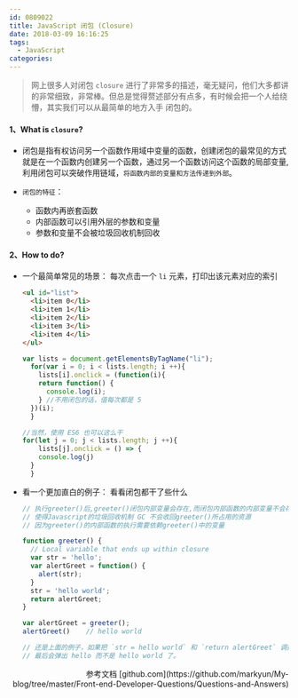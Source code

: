 ```yaml
---
id: 0809022
title: JavaScript 闭包 (Closure)
date: 2018-03-09 16:16:25
tags:
  - JavaScript
categories:
---
```


> 网上很多人对闭包 `closure` 进行了非常多的描述，毫无疑问，他们大多都讲的非常细致，非常棒。但总是觉得赘述部分有点多，有时候会把一个人给绕懵，其实我们可以从最简单的地方入手 闭包的。

#### <a>1、What is `closure`?</a>

- 闭包是指有权访问另一个函数作用域中变量的函数，创建闭包的最常见的方式就是在一个函数内创建另一个函数，通过另一个函数访问这个函数的局部变量,利用闭包可以突破作用链域，`将函数内部的变量和方法传递到外部`。

- `闭包的特征`：
  - 函数内再嵌套函数
  - 内部函数可以引用外层的参数和变量
  - 参数和变量不会被垃圾回收机制回收

#### <a>2、How to do?</a>

- 一个最简单常见的场景：
  每次点击一个 `li` 元素，打印出该元素对应的索引
  ```html
  <ul id="list">
    <li>item 0</li>
    <li>item 1</li>
    <li>item 2</li>
    <li>item 3</li>
    <li>item 4</li>
  </ul>
  ```
  ```js
  var lists = document.getElementsByTagName("li");
 	for(var i = 0; i < lists.length; i ++){
 	  lists[i].onclick = (function(i){
      return function() {
        console.log(i);
      } //不用闭包的话，值每次都是 5
    })(i);
 	}

  //当然，使用 ES6 也可以这么干
  for(let j = 0; j < lists.length; j ++){
 	  lists[j].onclick = () => {
      console.log(j)
    }
 	}
  ```

- 看一个更加直白的例子：
  看看闭包都干了些什么
  ```js
  // 执行greeter()后,greeter()闭包内部变量会存在,而闭包内部函数的内部变量不会存在
  // 使得Javascript的垃圾回收机制 GC 不会收回greeter()所占用的资源
  // 因为greeter()的内部函数的执行需要依赖greeter()中的变量
  
  function greeter() {
    // Local variable that ends up within closure
    var str = 'hello';
    var alertGreet = function() {
      alert(str);
    }
    str = 'hello world';
    return alertGreet;
  }

  var alertGreet = greeter();
  alertGreet()    // hello world

  // 还是上面的例子，如果把 `str = hello world` 和 `return alertGreet` 调换位置，
  // 最后会弹出 hello 而不是 hello world 了。
  ```

<p style="text-align: right">参考文档 [github.com](https://github.com/markyun/My-blog/tree/master/Front-end-Developer-Questions/Questions-and-Answers)</p>